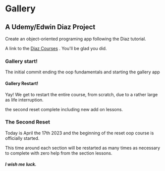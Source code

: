# Gallery

## A Udemy/Edwin Diaz Project

Create an object-oriented programing app following the Diaz tutorial.

A link to the  [Diaz Courses](https://www.udemy.com/user/edwin166) . You'll be glad you did.

### Gallery start!
The initial commit ending the oop fundamentals and starting the gallery app

#### Gallery Restart!
Yay! We get to restart the entire course, from scratch, due to a rather large as life interruption.

the second reset complete including new add on lessons.

### The Second Reset

Today is April the 17th 2023 and the beginning of the reset oop course is officially started.

This time around each section will be restarted as many times as necessary to complete with zero help from the section lessons.

##### I wish me luck.